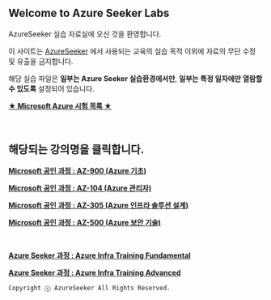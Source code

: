 ## Welcome to Azure Seeker Labs

AzureSeeker 실습 자료실에 오신 것을 환영합니다.

이 사이트는 [AzureSeeker](http://www.AzureSeeker.com) 에서 사용되는 교육의 실습 목적 이외에 자료의 무단 수정 및 유출을 금지합니다.

해당 실습 파일은 **일부는 Azure Seeker 실습환경에서만**, **일부는 특정 일자에만 열람할수 있도록** 설정되어 있습니다.

[**★ Microsoft Azure 시험 목록 ★**](https://github.com/AzureSeeker/EXAM)


<br>

## 해당되는 강의명을 클릭합니다.

[**Microsoft 공인 과정 : AZ-900 (Azure 기초)**](https://github.com/AzureSeeker/AZ-900)

[**Microsoft 공인 과정 : AZ-104 (Azure 관리자)**](https://github.com/AzureSeeker/AZ-104)

[**Microsoft 공인 과정 : AZ-305 (Azure 인프라 솔루션 설계)**](https://github.com/AzureSeeker/AZ-305)

[**Microsoft 공인 과정 : AZ-500 (Azure 보안 기술)**](https://github.com/AzureSeeker/AZ-500)



<br>

[**Azure Seeker 과정 : Azure Infra Training Fundamental**](http://gitlab.azureseeker.com/Azure/as-001)

[**Azure Seeker 과정 : Azure Infra Training Advanced**](http://gitlab.azureseeker.com/Azure/as-002)


`Copyright ⓒ AzureSeeker All Rights Reserved.`
